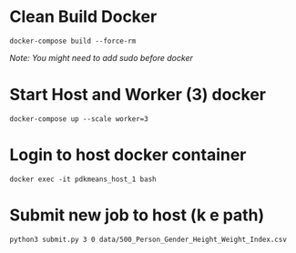 # Clean Build Docker

```shell
docker-compose build --force-rm
```

*Note: You might need to add sudo before docker*

# Start Host and Worker (3) docker

```shell
docker-compose up --scale worker=3
```

# Login to host docker container

```shell
docker exec -it pdkmeans_host_1 bash
```

# Submit new job to host (k e path)

```shell
python3 submit.py 3 0 data/500_Person_Gender_Height_Weight_Index.csv
```
